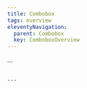 ```yaml
---
title: Combobox
tags: overview
eleventyNavigation:
  parent: Combobox
  key: ComboboxOverview
---
```

<section>

<div class="ds-example">

...

</div>

<div class="ds-code">

```html

...

```

</div>
</section>